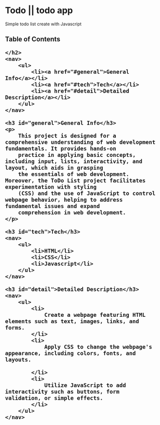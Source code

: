   <h1>
        Todo || todo app
    </h1>
    <p>Simple todo list create with Javascript</p>
    <h2>
        Table of Contents

    </h2>
    <nav>
        <ul>
            <li><a href="#general">General Info</a></li>
            <li><a href="#tech">Tech</a></li>
            <li><a href="#detail">Detailed Description</a></li>
        </ul>
    </nav>

    <h3 id="general">General Info</h3>
    <p>
        This project is designed for a comprehensive understanding of web development fundamentals. It provides hands-on
        practice in applying basic concepts, including input, lists, interactivity, and layout, which aids in grasping
        the essentials of web development. Moreover, the ToDo List project facilitates experimentation with styling
        (CSS) and the use of JavaScript to control webpage behavior, helping to address fundamental issues and expand
        comprehension in web development.
    </p>

    <h3 id="tech">Tech</h3>
    <nav>
        <ul>
            <li>HTML</li>
            <li>CSS</li>
            <li>Javascript</li>
        </ul>
    </nav>

    <h3 id="detail">Detailed Description</h3>
    <nav>
        <ul>
            <li>
                Create a webpage featuring HTML elements such as text, images, links, and forms.
            </li>
            <li>
                Apply CSS to change the webpage's appearance, including colors, fonts, and layouts.

            </li>
            <li>
                Utilize JavaScript to add interactivity such as buttons, form validation, or simple effects.
            </li>
        </ul>
    </nav>
